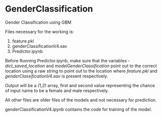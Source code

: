 # GenderClassification <OLD>
Gender Classification using GBM 

Files necessary for the working is:
1. feature.pkl
2. genderClassificationV4.sav
3. Predictor.ipynb

Before Running Predictor.ipynb, make sure that the variables - _dict_saved_location_ and _modelGenderClassification_ point out to the correct location using a raw string
to point out to the location where _feature.pkl_ and _genderClassificationV4.sav_ is present respectively.

Output will be a _(1,2)_ array, first and second value representing the chance of input name to be a female and male respectively.

All other files are older files of the models and not necessary for prediction.

genderClassificationV4.ipynb contains the code for training of the model. 
